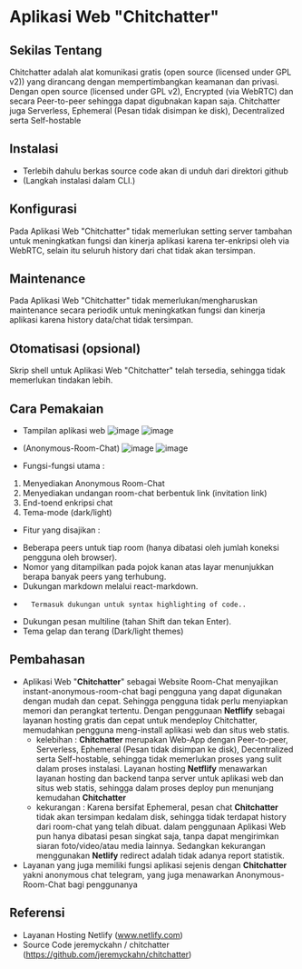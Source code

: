 # Aplikasi Web "Chitchatter"


## Sekilas Tentang

Chitchatter adalah alat komunikasi gratis (open source (licensed under GPL v2)) yang dirancang dengan mempertimbangkan keamanan dan privasi. 
Dengan open source (licensed under GPL v2), Encrypted (via WebRTC) dan secara Peer-to-peer sehingga dapat digubnakan kapan saja.
Chitchatter juga Serverless, Ephemeral (Pesan tidak disimpan ke disk), Decentralized serta Self-hostable

## Instalasi

- Terlebih dahulu berkas source code akan di unduh dari direktori github
- (Langkah instalasi dalam CLI.)


## Konfigurasi

Pada Aplikasi Web "Chitchatter" tidak memerlukan setting server tambahan untuk meningkatkan fungsi dan kinerja aplikasi karena ter-enkripsi oleh via WebRTC, selain itu seluruh history dari chat tidak akan tersimpan.


##  Maintenance
Pada Aplikasi Web "Chitchatter" tidak memerlukan/mengharuskan maintenance secara periodik untuk meningkatkan fungsi dan kinerja aplikasi karena history data/chat tidak tersimpan.


## Otomatisasi (opsional)
Skrip shell untuk Aplikasi Web "Chitchatter" telah tersedia, sehingga tidak memerlukan tindakan lebih.


## Cara Pemakaian

- Tampilan aplikasi web
![image](https://user-images.githubusercontent.com/104239245/196624435-43fb377e-7a0c-4339-8cc2-c4f84f2a81e4.png)
![image](https://user-images.githubusercontent.com/104239245/196624701-60283556-fed0-434b-a3d0-23da4e0b9db5.png)

- (Anonymous-Room-Chat)
![image](https://user-images.githubusercontent.com/104239245/196624969-74004f9c-9d41-44f9-9485-96888e32afd1.png)
![image](https://user-images.githubusercontent.com/104239245/196625155-5e4f6b0c-2652-4595-ada6-cdcbdca1736b.png)

- Fungsi-fungsi utama :
1. Menyediakan Anonymous Room-Chat
2. Menyediakan undangan room-chat berbentuk link (invitation link)
3. End-toend enkripsi chat
4. Tema-mode (dark/light)

- Fitur yang disajikan :
* Beberapa peers untuk tiap room (hanya dibatasi oleh jumlah koneksi pengguna oleh browser).
* Nomor yang ditampilkan pada pojok kanan atas layar menunjukkan berapa banyak peers yang terhubung.
* Dukungan markdown melalui react-markdown.
*       Termasuk dukungan untuk syntax highlighting of code..
* Dukungan pesan multiline (tahan Shift dan tekan Enter).
* Tema gelap dan terang (Dark/light themes)


## Pembahasan

- Aplikasi Web "**Chitchatter**" sebagai Website Room-Chat menyajikan instant-anonymous-room-chat bagi pengguna yang dapat digunakan dengan mudah dan cepat. Sehingga pengguna tidak perlu menyiapkan memori dan perangkat tertentu. Dengan penggunaan **Netflify** sebagai layanan hosting gratis dan cepat untuk mendeploy Chitchatter, memudahkan pengguna meng-install aplikasi web dan situs web statis.
    - kelebihan : **Chitchatter** merupakan Web-App dengan Peer-to-peer, Serverless,  Ephemeral (Pesan tidak disimpan ke disk), Decentralized serta Self-hostable, sehingga tidak memerlukan proses yang sulit dalam proses instalasi. Layanan hosting **Netflify** menawarkan layanan hosting dan backend tanpa server untuk aplikasi web dan situs web statis, sehingga dalam proses deploy pun menunjang kemudahan **Chitchatter**  
    - kekurangan : Karena bersifat Ephemeral, pesan chat **Chitchatter** tidak akan tersimpan kedalam disk, sehingga tidak terdapat history dari room-chat yang telah dibuat. dalam penggunaan Aplikasi Web pun hanya dibatasi pesan singkat saja, tanpa dapat mengirimkan siaran foto/video/atau media lainnya. Sedangkan kekurangan menggunakan **Netlify** redirect adalah tidak adanya report statistik.
- Layanan yang juga memiliki fungsi aplikasi sejenis dengan **Chitchatter** yakni anonymous chat telegram, yang juga menawarkan Anonymous-Room-Chat bagi penggunanya


## Referensi
* Layanan Hosting Netlify (www.netlify.com)
* Source Code jeremyckahn / chitchatter (https://github.com/jeremyckahn/chitchatter)
